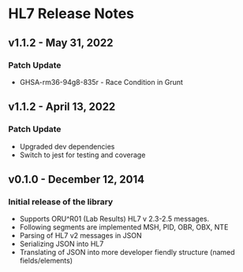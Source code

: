 # HL7 Release Notes

## v1.1.2 - May 31, 2022

### Patch Update

- GHSA-rm36-94g8-835r - Race Condition in Grunt

## v1.1.2 - April 13, 2022

### Patch Update

- Upgraded dev dependencies
- Switch to jest for testing and coverage

## v0.1.0 - December 12, 2014

### Initial release of the library

- Supports ORU^R01 (Lab Results) HL7 v 2.3-2.5 messages.
- Following segments are implemented MSH, PID, OBR, OBX, NTE
- Parsing of HL7 v2 messages in JSON
- Serializing JSON into HL7
- Translating of JSON into more developer fiendly structure (named fields/elements)
